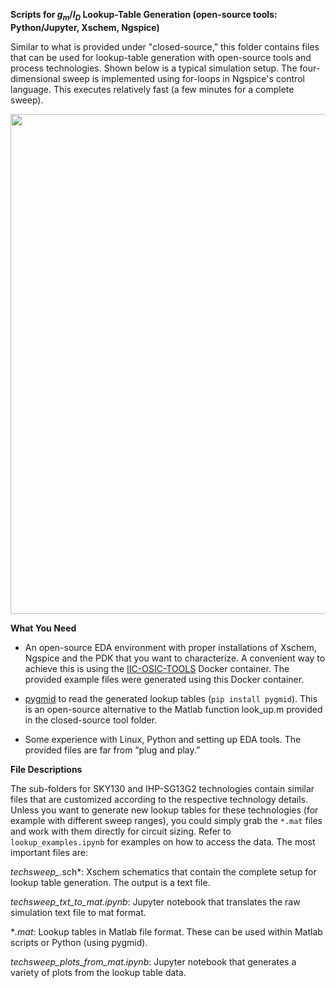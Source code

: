 **Scripts for $g_m/I_D$ Lookup-Table Generation (open-source tools: Python/Jupyter, Xschem, Ngspice)**

Similar to what is provided under "closed-source," this folder contains files that can be used for lookup-table generation with open-source tools and process technologies. Shown below is a typical simulation setup. The four-dimensional sweep is implemented using for-loops in Ngspice's control language. This executes relatively fast (a few minutes for a complete sweep).


<img src="./sky130/techsweep_nfet_01v8.png" width="800" />


**What You Need**

* An open-source EDA environment with proper installations of Xschem, Ngspice and the PDK that you want to characterize. A convenient way to achieve this is using the [IIC-OSIC-TOOLS](https://github.com/iic-jku/IIC-OSIC-TOOLS) Docker container. The provided example files were generated using this Docker container.

* [pygmid](https://github.com/dreoilin/pygmid) to read the generated lookup tables (``pip install pygmid``). This is an open-source alternative to the Matlab function look_up.m provided in the closed-source tool folder.

* Some experience with Linux, Python and setting up EDA tools. The provided files are far from “plug and play.”

**File Descriptions**

The sub-folders for SKY130 and IHP-SG13G2 technologies contain similar files that are customized according to the respective technology details. Unless you want to generate new lookup tables for these technologies (for example with different sweep ranges), you could simply grab the ``*.mat`` files and work with them directly for circuit sizing. Refer to ``lookup_examples.ipynb`` for examples on how to access the data. The most important files are:

*techsweep_*.sch*: Xschem schematics that contain the complete setup for lookup table generation. The output is a text file.

*techsweep_txt_to_mat.ipynb*: Jupyter notebook that translates the raw simulation text file to mat format.

**.mat*: Lookup tables in Matlab file format. These can be used within Matlab scripts or Python (using pygmid).

*techsweep_plots_from_mat.ipynb*: Jupyter notebook that generates a variety of plots from the lookup table data.
